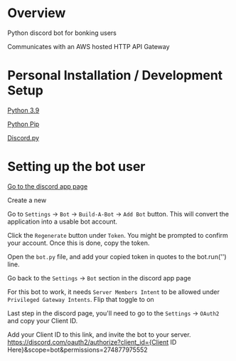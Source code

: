 # Overview
Python discord bot for bonking users

Communicates with an AWS hosted HTTP API Gateway

# Personal Installation / Development Setup
[Python 3.9](https://www.python.org/downloads/release/python-3915/)

[Python Pip](https://pip.pypa.io/en/stable/installation/)

[Discord.py](https://discordpy.readthedocs.io/en/stable/intro.html#installing)

# Setting up the bot user
[Go to the discord app page](https://discord.com/developers/applications)

Create a new 

Go to `Settings` -> `Bot` -> `Build-A-Bot` -> `Add Bot` button. This will convert the application into a usable bot account.

Click the `Regenerate` button under `Token`. You might be prompted to confirm your account. Once this is done, copy the token.

Open the `bot.py` file, and add your copied token in quotes to the bot.run('') line.

Go back to the `Settings` -> `Bot` section in the discord app page

For this bot to work, it needs `Server Members Intent` to be allowed under `Privileged Gateway Intents`. Flip that toggle to on

Last step in the discord page, you'll need to go to the `Settings` -> `OAuth2` and copy your Client ID.

Add your Client ID to this link, and invite the bot to your server. https://discord.com/oauth2/authorize?client_id={Client ID Here}&scope=bot&permissions=274877975552